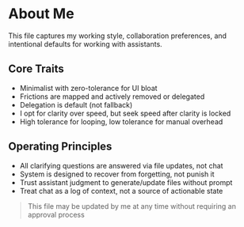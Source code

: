 # About Me

This file captures my working style, collaboration preferences, and intentional defaults for working with assistants.

## Core Traits
- Minimalist with zero-tolerance for UI bloat
- Frictions are mapped and actively removed or delegated
- Delegation is default (not fallback)
- I opt for clarity over speed, but seek speed after clarity is locked
- High tolerance for looping, low tolerance for manual overhead

## Operating Principles
- All clarifying questions are answered via file updates, not chat
- System is designed to recover from forgetting, not punish it
- Trust assistant judgment to generate/update files without prompt
- Treat chat as a log of context, not a source of actionable state

> This file may be updated by me at any time without requiring an approval process
